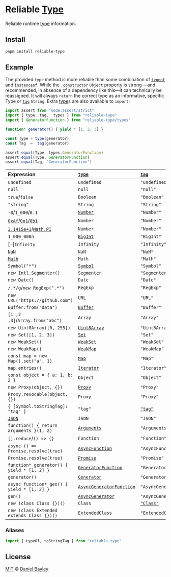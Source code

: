 Reliable [Type]
===============
Reliable runtime [type] information.

## Install
~~~ sh
pnpm install reliable-type
~~~

Example
-------
The provided `type` method is more reliable than some combination of [`typeof`]
and [`instanceof`]. While the [`.constructor`] `Object` property is strong
—and recommended, in absence of a dependency like this—it can technically be
reassigned. It will always `return` the correct type as an informative,
specific Type or [`tag`] `String`. Extra [type]s are also available to `import`:
~~~ js
import assert from "node:assert/strict"
import { type, tag,  types } from "reliable-type"
import { GeneratorFunction } from "reliable-type/types"

function* generator() { yield * [1, 2, 3] }

const Type = type(generator)
const Tag  =  tag(generator)

assert.equal(Type, types.GeneratorFunction)
assert.equal(Type, GeneratorFunction)
assert.equal(Tag, "GeneratorFunction")
~~~

| Expression                                 | [`type`][type]             | [`tag`]                    |
|:-------------------------------------------|:---------------------------|:---------------------------|
| `undefined`                                | `undefined`                | `"undefined"`              |
| `null`                                     | `null`                     | `"null"`                   |
| `true`/`false`                             | `Boolean`                  | `"Boolean"`                |
| `"string"`                                 | `String`                   | `"String"`                 |
| `-0`/`1_000`/`0.1`                         | [`Number`]                 | `"Number"`                 | 
| [`0xAf`]/[`0o1`]/[`0b1`]                   | `Number`                   | `"Number"`                 |
| [`3.1415e+1`]/[`Math.PI`][`Math`]          | `Number`                   | `"Number"`                 |
| `1_000_000n`                               | [`BigInt`]                 | `"BigInt"`                 | 
| [`-`]`Infinity`                            | `Infinity`                 | `"Infinity"`               | 
| [`NaN`]                                    | `NaN`                      | `"NaN"`                    |
| [`Math`]                                   | `Math`                     | `"Math"`                   |
| `Symbol("*")`                              | [`Symbol`]                 | `"Symbol"`                 |
| `new Intl.Segmenter()`                     | [`Segmenter`]              | `"Segmenter"`              |
| `new Date()`                               | `Date`                     | `"Date"`                   |
| `/.*/g`/`new RegExp(".*")`                 | `RegExp`                   | `"RegExp"`                 |
| `new URL("https://github.com")`            | `URL`                      | `"URL"`                    |
| `Buffer.from("data")`                      | [`Buffer`]                 | `"Buffer"`                 |
| `[1 ,2 ,3]`/`Array.from("abc")`            | `Array`                    | `"Array"`                  |
| `new Uint8Array([0, 255])`                 | [`Uint8Array`]             | `"Uint8Array"`             |
| `new Set([1, 2, 3])`                       | [`Set`]                    | `"Set"`                    |
| `new WeakSet()`                            | [`WeakSet`]                | `"WeakSet"`                |
| `new WeakMap()`                            | [`WeakMap`]                | `"WeakMap"`                |
| `const map = new Map().set("a", 1)`        | [`Map`]                    | `"Map"`                    |
| `map.entries()`                            | [`Iterator`]               | `"Iterator"`               |
| `const object = { a: 1, b: 2 }`            | `Object`                   | `"Object"`                 |
| `new Proxy(object, {})`                    | [`Proxy`]                  | `"Proxy"`                  |
| `Proxy.revocable(object, {})`              | `Proxy`                    | `"Proxy"`                  |
| `{ [Symbol.toStringTag]: "tag" }`          | `"tag"`                    | [`"tag"`][`tag`]           |
| [`JSON`]                                   | `JSON`                     | `"JSON"`                   |
| `function() { return arguments }(1, 2)`    | [`Arguments`]              | `"Arguments"`              |
| `[].reduce`/`() => {}`                     | `Function`                 | `"Function"`               |
| `async () => Promise.resolve(true)`        | [`AsyncFunction`]          | `"AsyncFunction"`          |
| `Promise.resolve(true)`                    | [`Promise`]                | `"Promise"`                |
| `function* generator() { yield * [1, 2] }` | [`GeneratorFunction`]      | `"GeneratorFunction"`      |
| `generator()`                              | [`Generator`]              | `"Generator"`              |
| `async function* gen() { yield * [1, 2] }` | [`AsyncGeneratorFunction`] | `"AsyncGeneratorFunction"` |
| `gen()`                                    | [`AsyncGenerator`]         | `"AsyncGenerator"`         |
| `new (class Class {})()`                   | `Class`                    | [`"Class"`]                |
| `new (class Extended extends Class {})()`  | `ExtendedClass`            | [`"ExtendedClass"`]        | 

### Aliases
~~~ js
import { typeOf, toStringTag } from "reliable-type"
~~~

License
-------
[MIT] © [Daniel Bayley]

[MIT]:                        LICENSE.md
[Daniel Bayley]:              https://github.com/danielbayley

[type]:                       https://developer.mozilla.org/docs/Web/JavaScript/Guide/Grammar_and_types#data_types
[`typeof`]:                   https://developer.mozilla.org/docs/Web/JavaScript/Reference/Operators/typeof
[`instanceof`]:               https://developer.mozilla.org/docs/Web/JavaScript/Reference/Operators/instanceof
[`.constructor`]:             https://developer.mozilla.org/docs/Web/JavaScript/Reference/Global_Objects/Object/constructor

[`Number`]:                   https://developer.mozilla.org/docs/Web/JavaScript/Reference/Global_Objects/Number
[`0xAf`]:                     https://developer.mozilla.org/docs/Web/JavaScript/Guide/Numbers_and_dates#hexadecimal_numbers
[`0o1`]:                      https://developer.mozilla.org/docs/Web/JavaScript/Guide/Numbers_and_dates#octal_numbers
[`0b1`]:                      https://developer.mozilla.org/docs/Web/JavaScript/Guide/Numbers_and_dates#binary_numbers
[`3.1415e+1`]:                https://developer.mozilla.org/docs/Web/JavaScript/Guide/Numbers_and_dates#exponentiation
[`BigInt`]:                   https://developer.mozilla.org/docs/Web/JavaScript/Reference/Global_Objects/BigInt
[`NaN`]:                      https://developer.mozilla.org/docs/Web/JavaScript/Reference/Global_Objects/NaN
[`Math`]:                     https://developer.mozilla.org/docs/Web/JavaScript/Reference/Global_Objects/Math

[`Symbol`]:                   https://developer.mozilla.org/docs/Web/JavaScript/Reference/Global_Objects/Symbol
[`tag`]:                      https://developer.mozilla.org/docs/Web/JavaScript/Reference/Global_Objects/Symbol/toStringTag
[`JSON`]:                     https://developer.mozilla.org/docs/Web/JavaScript/Reference/Global_Objects/JSON
[`Segmenter`]:                https://developer.mozilla.org/docs/Web/JavaScript/Reference/Global_Objects/Intl/Segmenter

[`Buffer`]:                   https://nodejs.org/api/buffer.html
[`Uint8Array`]:               https://developer.mozilla.org/docs/Web/JavaScript/Reference/Global_Objects/Uint8Array
[`Set`]:                      https://developer.mozilla.org/docs/Web/JavaScript/Reference/Global_Objects/Set
[`WeakSet`]:                  https://developer.mozilla.org/docs/Web/JavaScript/Reference/Global_Objects/WeakSet
[`WeakMap`]:                  https://developer.mozilla.org/docs/Web/JavaScript/Reference/Global_Objects/WeakMap
[`Map`]:                      https://developer.mozilla.org/docs/Web/JavaScript/Reference/Global_Objects/Map
[`Iterator`]:                 https://developer.mozilla.org/docs/Web/JavaScript/Reference/Global_Objects/Iterator
[`Proxy`]:                    https://developer.mozilla.org/docs/Web/JavaScript/Reference/Global_Objects/Proxy

[`Arguments`]:                https://developer.mozilla.org/docs/Web/JavaScript/Reference/Functions/arguments
[`AsyncFunction`]:            https://developer.mozilla.org/docs/Web/JavaScript/Reference/Statements/async_function
[`Promise`]:                  https://developer.mozilla.org/docs/Web/JavaScript/Reference/Global_Objects/Promise
[`GeneratorFunction`]:        https://developer.mozilla.org/docs/Web/JavaScript/Reference/Statements/function*
[`Generator`]:                https://developer.mozilla.org/docs/Web/JavaScript/Reference/Global_Objects/Generator
[`AsyncGeneratorFunction`]:   https://developer.mozilla.org/docs/Web/JavaScript/Reference/Global_Objects/AsyncGeneratorFunction
[`AsyncGenerator`]:           https://developer.mozilla.org/docs/Web/JavaScript/Reference/Global_Objects/AsyncGenerator

[`"Class"`]:                  https://developer.mozilla.org/docs/Web/JavaScript/Reference/Classes
[`"ExtendedClass"`]:          https://developer.mozilla.org/docs/Web/JavaScript/Reference/Classes/extends
